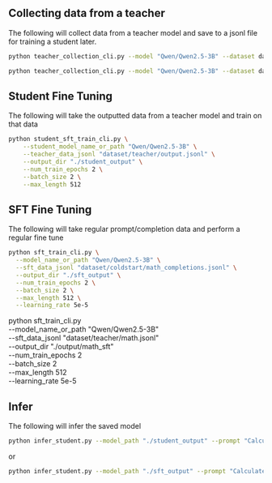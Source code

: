 ## Collecting data from a teacher
The following will collect data from a teacher model and save to a jsonl file for training a student later.

```bash
python teacher_collection_cli.py --model "Qwen/Qwen2.5-3B" --dataset dataset/teacher/input.jsonl --output dataset/teacher/output.jsonl --device cpu --batch_size 2 --G 4
```

```bash
python teacher_collection_cli.py --model "Qwen/Qwen2.5-3B" --dataset dataset/teacher/math.jsonl --output dataset/teacher/math_output.jsonl --device cpu --batch_size 2 --G 4
```

## Student Fine Tuning
The following will take the outputted data from a teacher model and train on that data

```bash
python student_sft_train_cli.py \
    --student_model_name_or_path "Qwen/Qwen2.5-3B" \
    --teacher_data_jsonl "dataset/teacher/output.jsonl" \
    --output_dir "./student_output" \
    --num_train_epochs 2 \
    --batch_size 2 \
    --max_length 512
```

## SFT Fine Tuning
The following will take regular prompt/completion data and perform a regular fine tune

```bash
python sft_train_cli.py \
  --model_name_or_path "Qwen/Qwen2.5-3B" \
  --sft_data_jsonl "dataset/coldstart/math_completions.jsonl" \
  --output_dir "./sft_output" \
  --num_train_epochs 2 \
  --batch_size 2 \
  --max_length 512 \
  --learning_rate 5e-5
```

python sft_train_cli.py \
  --model_name_or_path "Qwen/Qwen2.5-3B" \
  --sft_data_jsonl "dataset/teacher/math.jsonl" \
  --output_dir "./output/math_sft" \
  --num_train_epochs 2 \
  --batch_size 2 \
  --max_length 512 \
  --learning_rate 5e-5

## Infer
The following will infer the saved model

```bash
python infer_student.py --model_path "./student_output" --prompt "Calculate 50 - 123."
```

or

```bash
python infer_student.py --model_path "./sft_output" --prompt "Calculate 50 - 123." --stop_word "</verifier_answer>" --include_stop_word
```